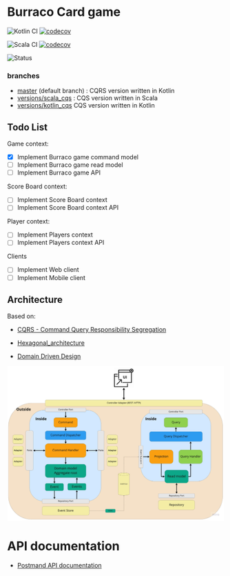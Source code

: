 # Burraco Card game
![Kotlin CI](https://github.com/abaddon/burraco/workflows/Kotlin%20CI/badge.svg?branch=master_kotlin&event=push) [![codecov](https://codecov.io/gh/abaddon/burraco/branch/master_kotlin/graph/badge.svg?token=I5MUK1OLTQ)](https://codecov.io/gh/abaddon/burraco/branch/master_kotlin) 

![Scala CI](https://github.com/abaddon/burraco/workflows/Scala%20CI/badge.svg?branch=master&event=push) [![codecov](https://codecov.io/gh/abaddon/burraco/branch/master/graph/badge.svg?token=I5MUK1OLTQ)](https://codecov.io/gh/abaddon/burraco) 

![Status](https://img.shields.io/static/v1?label=Status&message=Work%20In%20Progess&color=yellow)

### branches
- [master](https://github.com/abaddon/burraco/tree/master) (default branch) : CQRS version written in Kotlin
- [versions/scala_cqs](https://github.com/abaddon/burraco/tree/versions/scala_cqs) : CQS version written in Scala
- [versions/kotlin_cqs](https://github.com/abaddon/burraco/tree/versions/kotlin_cqs) CQS version written in Kotlin

## Todo List
Game context:
- [x] Implement Burraco game command model
- [ ] Implement Burraco game read model
- [ ] Implement Burraco game API

Score Board context:
- [ ] Implement Score Board context
- [ ] Implement Score Board context API

Player context:
- [ ] Implement Players context
- [ ] Implement Players context API

Clients
- [ ] Implement Web client
- [ ] Implement Mobile client

## Architecture
Based on:
* [CQRS - Command Query Responsibility Segregation](https://martinfowler.com/bliki/CQRS.html)

* [Hexagonal_architecture](https://en.wikipedia.org/wiki/Hexagonal_architecture_(software))
* [Domain Driven Design](https://martinfowler.com/tags/domain%20driven%20design.html)

![architecture schema](./docs/architecture-cqrs.jpg)

# API documentation
- [Postmand API documentation](https://documenter.getpostman.com/view/11592805/T1DpCxrz?version=latest)